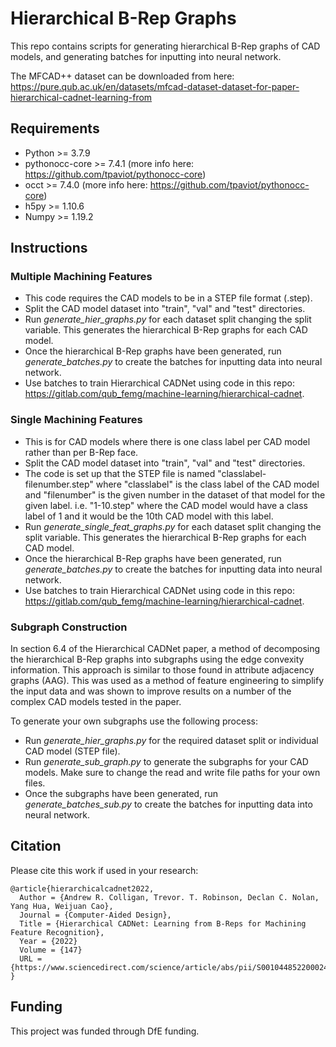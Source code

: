# Hierarchical B-Rep Graphs
This repo contains scripts for generating hierarchical B-Rep graphs of CAD models, and generating batches for inputting into neural network.

The MFCAD++ dataset can be downloaded from here: https://pure.qub.ac.uk/en/datasets/mfcad-dataset-dataset-for-paper-hierarchical-cadnet-learning-from

## Requirements
- Python >= 3.7.9
- pythonocc-core >= 7.4.1 (more info here: https://github.com/tpaviot/pythonocc-core)
- occt >= 7.4.0 (more info here: https://github.com/tpaviot/pythonocc-core)
- h5py >= 1.10.6
- Numpy >= 1.19.2

## Instructions
### Multiple Machining Features
- This code requires the CAD models to be in a STEP file format (.step).
- Split the CAD model dataset into "train", "val" and "test" directories.
- Run *generate_hier_graphs.py* for each dataset split changing the split variable. This generates the hierarchical B-Rep graphs for each CAD model.
- Once the hierarchical B-Rep graphs have been generated, run *generate_batches.py* to create the batches for inputting data into neural network.
- Use batches to train Hierarchical CADNet using code in this repo: https://gitlab.com/qub_femg/machine-learning/hierarchical-cadnet.

### Single Machining Features
- This is for CAD models where there is one class label per CAD model rather than per B-Rep face.
- Split the CAD model dataset into "train", "val" and "test" directories.
- The code is set up that the STEP file is named "classlabel-filenumber.step" where "classlabel" is the class label of the CAD model and "filenumber" is the given number in the dataset of that model for the given label. i.e. "1-10.step" where the CAD model would have a class label of 1 and it would be the 10th CAD model with this label.
- Run *generate_single_feat_graphs.py* for each dataset split changing the split variable. This generates the hierarchical B-Rep graphs for each CAD model.
- Once the hierarchical B-Rep graphs have been generated, run *generate_batches.py* to create the batches for inputting data into neural network.
- Use batches to train Hierarchical CADNet using code in this repo: https://gitlab.com/qub_femg/machine-learning/hierarchical-cadnet.

### Subgraph Construction
In section 6.4 of the Hierarchical CADNet paper, a method of decomposing the hierarchical B-Rep graphs into subgraphs using the edge convexity information. This approach
is similar to those found in attribute adjacency graphs (AAG). This was used as a method of feature engineering to simplify the input data and was shown to improve results on a number of the complex CAD models tested in the paper.

To generate your own subgraphs use the following process:
- Run *generate_hier_graphs.py* for the required dataset split or individual CAD model (STEP file).
- Run *generate_sub_graph.py* to generate the subgraphs for your CAD models. Make sure to change the read and write file paths for your own files.
- Once the subgraphs have been generated, run *generate_batches_sub.py* to create the batches for inputting data into neural network.

## Citation
Please cite this work if used in your research:

    @article{hierarchicalcadnet2022,
      Author = {Andrew R. Colligan, Trevor. T. Robinson, Declan C. Nolan, Yang Hua, Weijuan Cao},
      Journal = {Computer-Aided Design},
      Title = {Hierarchical CADNet: Learning from B-Reps for Machining Feature Recognition},
      Year = {2022}
      Volume = {147}
      URL = {https://www.sciencedirect.com/science/article/abs/pii/S0010448522000240}
    }

## Funding
This project was funded through DfE funding.
